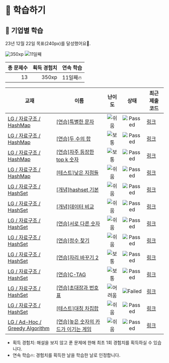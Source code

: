 # 📖 학습하기

## 🚀 기업별 학습
23년 12월 22일 목표(240px)를 달성했어요🥳.

![350xp](https://img.shields.io/badge/EXP-350xp-%235cb85c.svg?for-the-badge)
![11일째](https://img.shields.io/badge/연속학습-11일째-%23E34F26.svg?for-the-badge)

|총 문제수|획득 경험치|연속 학습|
|---:|---:|---|
13|350xp|11일째🔥|

|교재|이름|난이도|상태|최근 제출 코드|
|---|---|:---:|:---:|---|
|[LG / 자료구조 / HashMap](https://www.codetree.ai/missions?missionId=19)|[[연습]특별한 문자](https://www.codetree.ai/missions/19/problems/special-character)|![쉬움][easy]|![Passed][passed]|[링크](https://github.com/MoonGyu-Jeong/codetree-TILs/blob/main/231222/%ED%8A%B9%EB%B3%84%ED%95%9C%20%EB%AC%B8%EC%9E%90/special-character.cpp)|
|[LG / 자료구조 / HashMap](https://www.codetree.ai/missions?missionId=19)|[[연습]두 수의 합](https://www.codetree.ai/missions/19/problems/sum-of-two-num)|![보통][medium]|![Passed][passed]|[링크](https://github.com/MoonGyu-Jeong/codetree-TILs/blob/main/231222/%EB%91%90%20%EC%88%98%EC%9D%98%20%ED%95%A9/sum-of-two-num.cpp)|
|[LG / 자료구조 / HashMap](https://www.codetree.ai/missions?missionId=19)|[[연습]자주 등장한 top k 숫자](https://www.codetree.ai/missions/19/problems/top-k-frequent-elements)|![보통][medium]|![Passed][passed]|[링크](https://github.com/MoonGyu-Jeong/codetree-TILs/blob/main/231222/%EC%9E%90%EC%A3%BC%20%EB%93%B1%EC%9E%A5%ED%95%9C%20top%20k%20%EC%88%AB%EC%9E%90/top-k-frequent-elements.cpp)|
|[LG / 자료구조 / HashMap](https://www.codetree.ai/missions?missionId=19)|[[테스트]낮은 지점들](https://www.codetree.ai/missions/19/problems/lowest-points)|![쉬움][easy]|![Passed][passed]|[링크](https://github.com/MoonGyu-Jeong/codetree-TILs/blob/main/231222/%EB%82%AE%EC%9D%80%20%EC%A7%80%EC%A0%90%EB%93%A4/lowest-points.cpp)|
|[LG / 자료구조 / HashSet](https://www.codetree.ai/missions?missionId=19)|[[개념]hashset 기본](https://www.codetree.ai/missions/19/problems/hashset-basic)|![쉬움][easy]|![Passed][passed]|[링크](https://github.com/MoonGyu-Jeong/codetree-TILs/blob/main/231222/hashset%20%EA%B8%B0%EB%B3%B8/hashset-basic.cpp)|
|[LG / 자료구조 / HashSet](https://www.codetree.ai/missions?missionId=19)|[[개념]데이터 비교](https://www.codetree.ai/missions/19/problems/data-comparison)|![쉬움][easy]|![Passed][passed]|[링크](https://github.com/MoonGyu-Jeong/codetree-TILs/blob/main/231222/%EB%8D%B0%EC%9D%B4%ED%84%B0%20%EB%B9%84%EA%B5%90/data-comparison.cpp)|
|[LG / 자료구조 / HashSet](https://www.codetree.ai/missions?missionId=19)|[[연습]서로 다른 숫자](https://www.codetree.ai/missions/19/problems/distinct-numbers)|![쉬움][easy]|![Passed][passed]|[링크](https://github.com/MoonGyu-Jeong/codetree-TILs/blob/main/231222/%EC%84%9C%EB%A1%9C%20%EB%8B%A4%EB%A5%B8%20%EC%88%AB%EC%9E%90/distinct-numbers.cpp)|
|[LG / 자료구조 / HashSet](https://www.codetree.ai/missions?missionId=19)|[[연습]정수 찾기](https://www.codetree.ai/missions/19/problems/find-an-integer)|![쉬움][easy]|![Passed][passed]|[링크](https://github.com/MoonGyu-Jeong/codetree-TILs/blob/main/231222/%EC%A0%95%EC%88%98%20%EC%B0%BE%EA%B8%B0/find-an-integer.cpp)|
|[LG / 자료구조 / HashSet](https://www.codetree.ai/missions?missionId=19)|[[연습]자리 바꾸기 2](https://www.codetree.ai/missions/19/problems/changing-seats-2)|![보통][medium]|![Passed][passed]|[링크](https://github.com/MoonGyu-Jeong/codetree-TILs/blob/main/231222/%EC%9E%90%EB%A6%AC%20%EB%B0%94%EA%BE%B8%EA%B8%B0%202/changing-seats-2.cpp)|
|[LG / 자료구조 / HashSet](https://www.codetree.ai/missions?missionId=19)|[[연습]C-TAG](https://www.codetree.ai/missions/19/problems/c-tag)|![보통][medium]|![Passed][passed]|[링크](https://github.com/MoonGyu-Jeong/codetree-TILs/blob/main/231222/C-TAG/c-tag.cpp)|
|[LG / 자료구조 / HashSet](https://www.codetree.ai/missions?missionId=19)|[[연습]초대장과 번호표](https://www.codetree.ai/missions/19/problems/invitation-and-number-tag)|![어려움][hard]|![Failed][failed]|[링크](https://github.com/MoonGyu-Jeong/codetree-TILs/blob/main/231222/%EC%B4%88%EB%8C%80%EC%9E%A5%EA%B3%BC%20%EB%B2%88%ED%98%B8%ED%91%9C/invitation-and-number-tag.cpp)|
|[LG / 자료구조 / HashSet](https://www.codetree.ai/missions?missionId=19)|[[테스트]대칭 차집합](https://www.codetree.ai/missions/19/problems/symmetric-difference-set)|![쉬움][easy]|![Passed][passed]|[링크](https://github.com/MoonGyu-Jeong/codetree-TILs/blob/main/231222/%EB%8C%80%EC%B9%AD%20%EC%B0%A8%EC%A7%91%ED%95%A9/symmetric-difference-set.cpp)|
|[LG / Ad-Hoc / Greedy Algorithm](https://www.codetree.ai/missions?missionId=19)|[[연습]높은 숫자의 카드가 이기는 게임](https://www.codetree.ai/missions/19/problems/a-high-number-of-cards-wins)|![쉬움][easy]|![Passed][passed]|[링크](https://github.com/MoonGyu-Jeong/codetree-TILs/blob/main/231222/%EB%86%92%EC%9D%80%20%EC%88%AB%EC%9E%90%EC%9D%98%20%EC%B9%B4%EB%93%9C%EA%B0%80%20%EC%9D%B4%EA%B8%B0%EB%8A%94%20%EA%B2%8C%EC%9E%84/a-high-number-of-cards-wins.cpp)|


* 획득 경험치: 해설을 보지 않고 푼 문제에 한해 최초 1회 경험치를 획득하실 수 있습니다.
* 연속 학습:fire:: 경험치를 획득한 날을 학습한 날로 인정합니다.










[b5]: https://img.shields.io/badge/Bronze_5-%235D3E31.svg
[b4]: https://img.shields.io/badge/Bronze_4-%235D3E31.svg
[b3]: https://img.shields.io/badge/Bronze_3-%235D3E31.svg
[b2]: https://img.shields.io/badge/Bronze_2-%235D3E31.svg
[b1]: https://img.shields.io/badge/Bronze_1-%235D3E31.svg
[s5]: https://img.shields.io/badge/Silver_5-%23394960.svg
[s4]: https://img.shields.io/badge/Silver_4-%23394960.svg
[s3]: https://img.shields.io/badge/Silver_3-%23394960.svg
[s2]: https://img.shields.io/badge/Silver_2-%23394960.svg
[s1]: https://img.shields.io/badge/Silver_1-%23394960.svg
[g5]: https://img.shields.io/badge/Gold_5-%23FFC433.svg
[g4]: https://img.shields.io/badge/Gold_4-%23FFC433.svg
[g3]: https://img.shields.io/badge/Gold_3-%23FFC433.svg
[g2]: https://img.shields.io/badge/Gold_2-%23FFC433.svg
[g1]: https://img.shields.io/badge/Gold_1-%23FFC433.svg
[p5]: https://img.shields.io/badge/Platinum_5-%2376DDD8.svg
[p4]: https://img.shields.io/badge/Platinum_4-%2376DDD8.svg
[p3]: https://img.shields.io/badge/Platinum_3-%2376DDD8.svg
[p2]: https://img.shields.io/badge/Platinum_2-%2376DDD8.svg
[p1]: https://img.shields.io/badge/Platinum_1-%2376DDD8.svg
[passed]: https://img.shields.io/badge/Passed-%23009D27.svg
[failed]: https://img.shields.io/badge/Failed-%23D24D57.svg
[easy]: https://img.shields.io/badge/쉬움-%235cb85c.svg?for-the-badge
[medium]: https://img.shields.io/badge/보통-%23FFC433.svg?for-the-badge
[hard]: https://img.shields.io/badge/어려움-%23D24D57.svg?for-the-badge